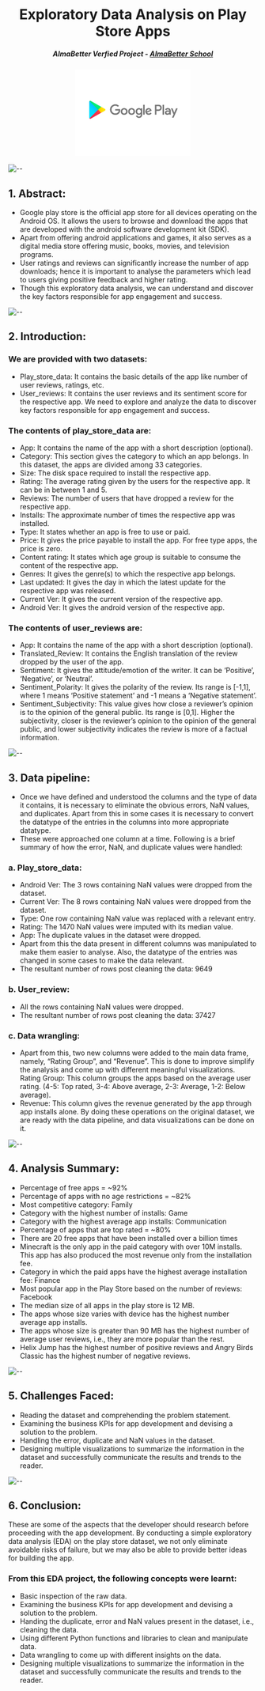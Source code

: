 <h1 align="center"> Exploratory Data Analysis on Play Store Apps</h1>
<h5 align="center"> AlmaBetter Verfied Project - <a href="https://www.almabetter.com/"> AlmaBetter School </a> </h5>

<p align="center"> 
<img src="images/googleplay.gif" alt="..." height="175px">
</p>

![--](https://raw.githubusercontent.com/andreasbm/readme/master/assets/lines/rainbow.png)

## 1. Abstract:
* Google play store is the official app store for all devices operating on the Android OS. It allows the users to browse and download the apps that are developed with the android software development kit (SDK).
* Apart from offering android applications and games, it also serves as a digital media store offering music, books, movies, and television programs.
* User ratings and reviews can significantly increase the number of app downloads; hence it is important to analyse the parameters which lead to users giving positive feedback and higher rating.
* Though this exploratory data analysis, we can understand and discover the key factors responsible for app engagement and success.

![--](https://raw.githubusercontent.com/andreasbm/readme/master/assets/lines/rainbow.png)

## 2.	Introduction:
### We are provided with two datasets:
* Play_store_data: It contains the basic details of the app like number of user reviews, ratings, etc.
* User_reviews: It contains the user reviews and its sentiment score for the respective app.
We need to explore and analyze the data to discover key factors responsible for app engagement and success. 
### The contents of play_store_data are:
* App: It contains the name of the app with a short description (optional).
* Category: This section gives the category to which an app belongs. In this dataset, the apps are divided among 33 categories.
* Size: The disk space required to install the respective app.
* Rating: The average rating given by the users for the respective app. It can be in between 1 and 5.
* Reviews: The number of users that have dropped a review for the respective app.
* Installs: The approximate number of times the respective app was installed.
* Type: It states whether an app is free to use or paid.
* Price: It gives the price payable to install the app. For free type apps, the price is zero.
* Content rating: It states which age group is suitable to consume the content of the respective app.
* Genres: It gives the genre(s) to which the respective app belongs.
* Last updated: It gives the day in which the latest update for the respective app was released.
* Current Ver: It gives the current version of the respective app.
* Android Ver: It gives the android version of the respective app.

### The contents of user_reviews are:
* App: It contains the name of the app with a short description (optional).
* Translated_Review: It contains the English translation of the review dropped by the user of the app.
* Sentiment: It gives the attitude/emotion of the writer. It can be ‘Positive’, ‘Negative’, or ‘Neutral’.
* Sentiment_Polarity: It gives the polarity of the review. Its range is [-1,1], where 1 means ‘Positive statement’ and -1 means a ‘Negative statement’.
* Sentiment_Subjectivity: This value gives how close a reviewer’s opinion is to the opinion of the general public. Its range is [0,1]. Higher the subjectivity, closer is the reviewer’s opinion to the opinion of the general public, and lower subjectivity indicates the review is more of a factual information.

![--](https://raw.githubusercontent.com/andreasbm/readme/master/assets/lines/rainbow.png)

## 3.	 Data pipeline:
* Once we have defined and understood the columns and the type of data it contains, it is necessary to eliminate the obvious errors, NaN values, and duplicates. Apart from this in some cases it is necessary to convert the datatype of the entries in the columns into more appropriate datatype.
* These were approached one column at a time. Following is a brief summary of how the error, NaN, and duplicate values were handled:
### a.	Play_store_data:
* Android Ver: The 3 rows containing NaN values were dropped from the dataset.
* Current Ver: The 8 rows containing NaN values were dropped from the dataset.
* Type: One row containing NaN value was replaced with a relevant entry.
* Rating: The 1470 NaN values were imputed with its median value.
* App: The duplicate values in the dataset were dropped.
* Apart from this the data present in different columns was manipulated to make them easier to analyse. Also, the datatype of the entries was changed in some cases to make the data relevant.
* The resultant number of rows post cleaning the data: 9649

### b.	User_review:
* All the rows containing NaN values were dropped.
* The resultant number of rows post cleaning the data: 37427

### c.	Data wrangling:
* Apart from this, two new columns were added to the main data frame, namely, “Rating Group”, and “Revenue”. This is done to improve simplify the analysis and come up with different meaningful visualizations.
Rating Group: This column groups the apps based on the average user rating. (4-5: Top rated, 3-4: Above average, 2-3: Average, 1-2: Below average).
*	Revenue: This column gives the revenue generated by the app through app installs alone.
By doing these operations on the original dataset, we are ready with the data pipeline, and data visualizations can be done on it.

![--](https://raw.githubusercontent.com/andreasbm/readme/master/assets/lines/rainbow.png)

## 4.	Analysis Summary:
*	Percentage of free apps = ~92%
*	Percentage of apps with no age restrictions = ~82%
*	Most competitive category: Family
*	Category with the highest number of installs: Game
*	Category with the highest average app installs: Communication
*	Percentage of apps that are top rated = ~80%
*	There are 20 free apps that have been installed over a billion times
*	Minecraft is the only app in the paid category with over 10M installs. This app has also produced the most revenue only from the installation fee.
*	Category in which the paid apps have the highest average installation fee: Finance
*	Most popular app in the Play Store based on the number of reviews: Facebook
*	The median size of all apps in the play store is 12 MB.
*	The apps whose size varies with device has the highest number average app installs.
*	The apps whose size is greater than 90 MB has the highest number of average user reviews, i.e., they are more popular than the rest.
*	Helix Jump has the highest number of positive reviews and Angry Birds Classic has the highest number of negative reviews.

![--](https://raw.githubusercontent.com/andreasbm/readme/master/assets/lines/rainbow.png)

## 5.	Challenges Faced:
*	Reading the dataset and comprehending the problem statement.
*	Examining the business KPIs for app development and devising a solution to the problem.
*	Handling the error, duplicate and NaN values in the dataset.
*	Designing multiple visualizations to summarize the information in the dataset and successfully communicate the results and trends to the reader.

![--](https://raw.githubusercontent.com/andreasbm/readme/master/assets/lines/rainbow.png)

## 6.	Conclusion:
These are some of the aspects that the developer should research before proceeding with the app development. By conducting a simple exploratory data analysis (EDA) on the play store dataset, we not only eliminate avoidable risks of failure, but we may also be able to provide better ideas for building the app.

### From this EDA project, the following concepts were learnt:
*	Basic inspection of the raw data.
*	Examining the business KPIs for app development and devising a solution to the problem.
*	Handing the duplicate, error and NaN values present in the dataset, i.e., cleaning the data.
*	Using different Python functions and libraries to clean and manipulate data.
*	Data wrangling to come up with different insights on the data.
*	Designing multiple visualizations to summarize the information in the dataset and successfully communicate the results and trends to the reader.
